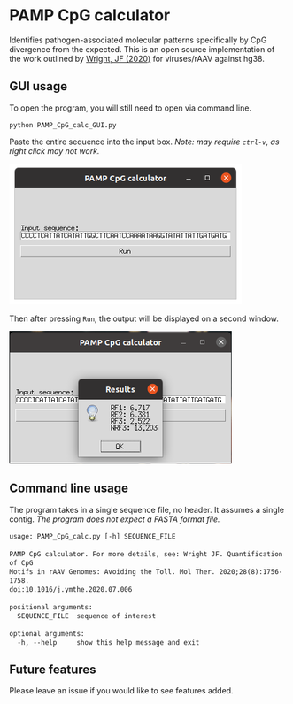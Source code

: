 # PAMP CpG calculator

Identifies pathogen-associated molecular patterns specifically by CpG divergence from the expected. This is an open source implementation of the work outlined by [Wright, JF (2020)](https://www.ncbi.nlm.nih.gov/pmc/articles/PMC7403467/) for viruses/rAAV against hg38.

## GUI usage

To open the program, you will still need to open via command line.

```
python PAMP_CpG_calc_GUI.py
```

Paste the entire sequence into the input box. *Note: may require `ctrl-v`, as right click may not work.*

![input example](./fig/example_usage-input.png)

Then after pressing `Run`, the output will be displayed on a second window.

![output example](./fig/example_usage-output.png)

## Command line usage

The program takes in a single sequence file, no header. It assumes a single contig. *The program does not expect a FASTA format file.*

```
usage: PAMP_CpG_calc.py [-h] SEQUENCE_FILE

PAMP CpG calculator. For more details, see: Wright JF. Quantification of CpG 
Motifs in rAAV Genomes: Avoiding the Toll. Mol Ther. 2020;28(8):1756-1758. 
doi:10.1016/j.ymthe.2020.07.006

positional arguments:
  SEQUENCE_FILE  sequence of interest

optional arguments:
  -h, --help     show this help message and exit
```

## Future features

Please leave an issue if you would like to see features added.